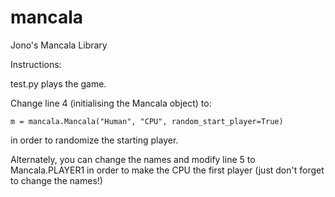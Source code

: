 # mancala
Jono's Mancala Library

Instructions:

test.py plays the game.

Change line 4 (initialising the Mancala object) to:

    m = mancala.Mancala("Human", "CPU", random_start_player=True)

in order to randomize the starting player.

Alternately, you can change the names and modify line 5 to Mancala.PLAYER1 in order to make the CPU the first player (just don't forget to change the names!)
